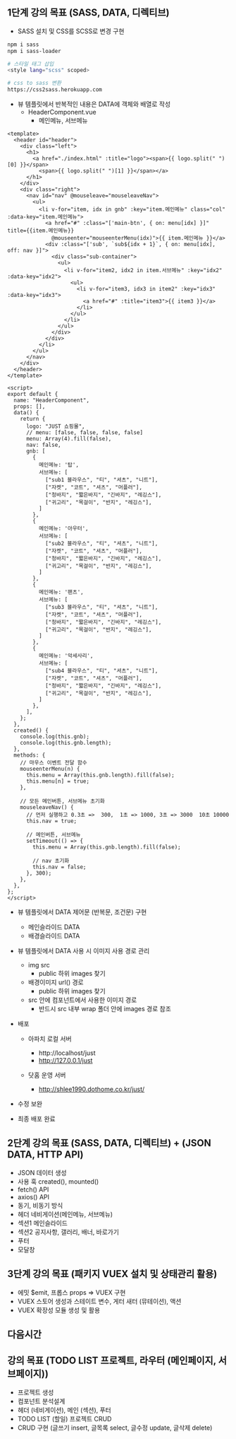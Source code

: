## 1단계 강의 목표 (SASS, DATA, 디렉티브)
- SASS 설치 및 CSS를 SCSS로 변경 구현
``` bash
npm i sass
npm i sass-loader

# 스타일 태그 삽입
<style lang="scss" scoped>

# css to sass 변환
https://css2sass.herokuapp.com
```

- 뷰 템플릿에서 반복적인 내용은 DATA에 객체와 배열로 작성
  - HeaderComponent.vue
    - 메인메뉴, 서브메뉴
``` vue
<template>
  <header id="header">
    <div class="left">
      <h1>
        <a href="./index.html" :title="logo"><span>{{ logo.split(" ")[0] }}</span>
          <span>{{ logo.split(" ")[1] }}</span></a>
      </h1>
    </div>
    <div class="right">
      <nav id="nav" @mouseleave="mouseleaveNav">
        <ul>
          <li v-for="item, idx in gnb" :key="item.메인메뉴" class="col" :data-key="item.메인메뉴">
            <a href="#" :class="['main-btn', { on: menu[idx] }]" title={{item.메인메뉴}}
              @mouseenter="mouseenterMenu(idx)">{{ item.메인메뉴 }}</a>
            <div :class="['sub', `sub${idx + 1}`, { on: menu[idx], off: nav }]">
              <div class="sub-container">
                <ul>
                  <li v-for="item2, idx2 in item.서브메뉴" :key="idx2" :data-key="idx2">
                    <ul>
                      <li v-for="item3, idx3 in item2" :key="idx3" :data-key="idx3">
                        <a href="#" :title="item3">{{ item3 }}</a>
                      </li>
                    </ul>
                  </li>
                </ul>
              </div>
            </div>
          </li>
        </ul>
      </nav>
    </div>
  </header>
</template>

<script>
export default {
  name: "HeaderComponent",
  props: [],
  data() {
    return {
      logo: "JUST 쇼핑몰",
      // menu: [false, false, false, false]
      menu: Array(4).fill(false),
      nav: false,
      gnb: [
        {
          메인메뉴: '탑',
          서브메뉴: [
            ["sub1 블라우스", "티", "셔츠", "니트"],
            ["자켓", "코트", "셔츠", "머플러"],
            ["청바지", "짧은바지", "긴바지", "레깅스"],
            ["귀고리", "목걸이", "반지", "레깅스"],
          ]
        },
        {
          메인메뉴: '아우터',
          서브메뉴: [
            ["sub2 블라우스", "티", "셔츠", "니트"],
            ["자켓", "코트", "셔츠", "머플러"],
            ["청바지", "짧은바지", "긴바지", "레깅스"],
            ["귀고리", "목걸이", "반지", "레깅스"],
          ]
        },
        {
          메인메뉴: '팬츠',
          서브메뉴: [
            ["sub3 블라우스", "티", "셔츠", "니트"],
            ["자켓", "코트", "셔츠", "머플러"],
            ["청바지", "짧은바지", "긴바지", "레깅스"],
            ["귀고리", "목걸이", "반지", "레깅스"],
          ]
        },
        {
          메인메뉴: '악세사리',
          서브메뉴: [
            ["sub4 블라우스", "티", "셔츠", "니트"],
            ["자켓", "코트", "셔츠", "머플러"],
            ["청바지", "짧은바지", "긴바지", "레깅스"],
            ["귀고리", "목걸이", "반지", "레깅스"],
          ]
        },
      ],
    };
  },
  created() {
    console.log(this.gnb);
    console.log(this.gnb.length);
  },
  methods: {
    // 마우스 이벤트 전달 함수
    mouseenterMenu(n) {
      this.menu = Array(this.gnb.length).fill(false);
      this.menu[n] = true;
    },

    // 모든 메인버튼, 서브메뉴 초기화
    mouseleaveNav() {
      // 먼저 실행하고 0.3초 =>  300,  1초 => 1000, 3초 => 3000  10초 10000
      this.nav = true;

      // 메인버튼, 서브메뉴
      setTimeout(() => {
        this.menu = Array(this.gnb.length).fill(false);

        // nav 초기화
        this.nav = false;
      }, 300);
    },
  },
};
</script>
```

- 뷰 템플릿에서 DATA 제어문 (반복문, 조건문) 구현
  - 메인슬라이드 DATA
  - 배경슬라이드 DATA

- 뷰 템플릿에서 DATA 사용 시 이미지 사용 경로 관리
  - img src
    - public 하위 images 찾기
  - 배경이미지 url() 경로
    - public 하위 images 찾기
  - src 안에 컴포넌트에서 사용한 이미지 경로
    - 반드시 src 내부 wrap 폴더 안에 images 경로 참조

- 배포
  - 아파치 로컬 서버
    - http://localhost/just
    - http://127.0.0.1/just

  - 닷홈 운영 서버
    - http://shlee1990.dothome.co.kr/just/

- 수정 보완
- 최종 배포 완료

## 2단계 강의 목표 (SASS, DATA, 디렉티브) + (JSON DATA, HTTP API)
- JSON 데이터 생성
- 사용 훅 created(), mounted()
- fetch() API
- axios() API
- 동기, 비동기 방식 
- 헤더 네비게이션(메인메뉴, 서브메뉴)
- 섹션1 메인슬라이드
- 섹션2 공지사항, 갤러리, 배너, 바로가기
- 푸터
- 모달창

## 3단계 강의 목표 (패키지 VUEX 설치 및 상태관리 활용)
- 에밋 $emit, 프롭스 props => VUEX 구현
- VUEX 스토어 생성과 스테이트 변수, 게터 새터 (뮤테이션), 액션
- VUEX 확장성 모듈 생성 및 활용

## 다음시간
## 강의 목표 (TODO LIST 프로젝트, 라우터 (메인페이지, 서브페이지))
- 프로젝트 생성
- 컴포넌트 분석설계
- 헤더 (네비게이션), 메인 (섹션), 푸터
- TODO LIST (할일) 프로젝트 CRUD
- CRUD 구현 (글쓰기 insert, 글목록 select, 글수정 update, 글삭제 delete)